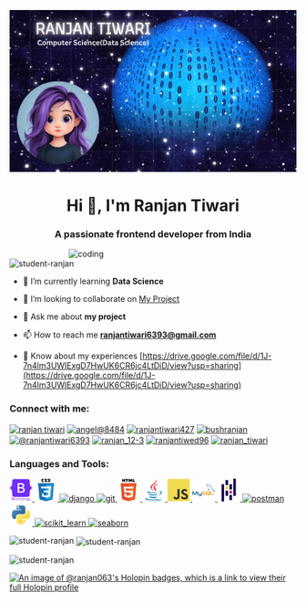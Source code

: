 ![logo](https://github.com/student-Ranjan/student-Ranjan/blob/main/Banner.png)
<h1 align="center">Hi 👋, I'm Ranjan Tiwari</h1>
<h3 align="center">A passionate frontend developer from India</h3>

<img align="right" alt="coding" width="400" src="https://user-images.githubusercontent.com/55389276/140866485-8fb1c876-9a8f-4d6a-98dc-08c4981eaf70.gif">

<p align="left"> <img src="https://komarev.com/ghpvc/?username=student-ranjan&label=Profile%20views&color=0e75b6&style=flat" alt="student-ranjan" /> </p>

- 🌱 I’m currently learning **Data Science**

- 👯 I’m looking to collaborate on [My Project](https://www.youtube.com/shorts/8CfdGsV_8pA)

- 💬 Ask me about **my project**

- 📫 How to reach me **ranjantiwari6393@gmail.com**

- 📄 Know about my experiences [https://drive.google.com/file/d/1J-7n4lm3UWlExgD7HwUK6CR6jc4LtDiD/view?usp=sharing](https://drive.google.com/file/d/1J-7n4lm3UWlExgD7HwUK6CR6jc4LtDiD/view?usp=sharing)

<h3 align="left">Connect with me:</h3>
<p align="left">
<a href="https://linkedin.com/in/ranjan tiwari" target="blank"><img align="center" src="https://raw.githubusercontent.com/rahuldkjain/github-profile-readme-generator/master/src/images/icons/Social/linked-in-alt.svg" alt="ranjan tiwari" height="30" width="40" /></a>
<a href="https://kaggle.com/angel@8484" target="blank"><img align="center" src="https://raw.githubusercontent.com/rahuldkjain/github-profile-readme-generator/master/src/images/icons/Social/kaggle.svg" alt="angel@8484" height="30" width="40" /></a>
<a href="https://instagram.com/ranjantiwari427" target="blank"><img align="center" src="https://raw.githubusercontent.com/rahuldkjain/github-profile-readme-generator/master/src/images/icons/Social/instagram.svg" alt="ranjantiwari427" height="30" width="40" /></a>
<a href="https://www.youtube.com/c/bushranjan" target="blank"><img align="center" src="https://raw.githubusercontent.com/rahuldkjain/github-profile-readme-generator/master/src/images/icons/Social/youtube.svg" alt="bushranjan" height="30" width="40" /></a>
<a href="https://www.hackerrank.com/@ranjantiwari6393" target="blank"><img align="center" src="https://raw.githubusercontent.com/rahuldkjain/github-profile-readme-generator/master/src/images/icons/Social/hackerrank.svg" alt="@ranjantiwari6393" height="30" width="40" /></a>
<a href="https://www.leetcode.com/ranjan_12-3" target="blank"><img align="center" src="https://raw.githubusercontent.com/rahuldkjain/github-profile-readme-generator/master/src/images/icons/Social/leet-code.svg" alt="ranjan_12-3" height="30" width="40" /></a>
<a href="https://auth.geeksforgeeks.org/user/ranjantiwed96" target="blank"><img align="center" src="https://raw.githubusercontent.com/rahuldkjain/github-profile-readme-generator/master/src/images/icons/Social/geeks-for-geeks.svg" alt="ranjantiwed96" height="30" width="40" /></a>
<a href="https://discord.gg/ranjan_tiwari" target="blank"><img align="center" src="https://raw.githubusercontent.com/rahuldkjain/github-profile-readme-generator/master/src/images/icons/Social/discord.svg" alt="ranjan_tiwari" height="30" width="40" /></a>
</p>

<h3 align="left">Languages and Tools:</h3>
<p align="left"> <a href="https://getbootstrap.com" target="_blank" rel="noreferrer"> <img src="https://raw.githubusercontent.com/devicons/devicon/master/icons/bootstrap/bootstrap-plain-wordmark.svg" alt="bootstrap" width="40" height="40"/> </a> <a href="https://www.w3schools.com/css/" target="_blank" rel="noreferrer"> <img src="https://raw.githubusercontent.com/devicons/devicon/master/icons/css3/css3-original-wordmark.svg" alt="css3" width="40" height="40"/> </a> <a href="https://www.djangoproject.com/" target="_blank" rel="noreferrer"> <img src="https://cdn.worldvectorlogo.com/logos/django.svg" alt="django" width="40" height="40"/> </a> <a href="https://git-scm.com/" target="_blank" rel="noreferrer"> <img src="https://www.vectorlogo.zone/logos/git-scm/git-scm-icon.svg" alt="git" width="40" height="40"/> </a> <a href="https://www.w3.org/html/" target="_blank" rel="noreferrer"> <img src="https://raw.githubusercontent.com/devicons/devicon/master/icons/html5/html5-original-wordmark.svg" alt="html5" width="40" height="40"/> </a> <a href="https://www.java.com" target="_blank" rel="noreferrer"> <img src="https://raw.githubusercontent.com/devicons/devicon/master/icons/java/java-original.svg" alt="java" width="40" height="40"/> </a> <a href="https://developer.mozilla.org/en-US/docs/Web/JavaScript" target="_blank" rel="noreferrer"> <img src="https://raw.githubusercontent.com/devicons/devicon/master/icons/javascript/javascript-original.svg" alt="javascript" width="40" height="40"/> </a> <a href="https://www.mysql.com/" target="_blank" rel="noreferrer"> <img src="https://raw.githubusercontent.com/devicons/devicon/master/icons/mysql/mysql-original-wordmark.svg" alt="mysql" width="40" height="40"/> </a> <a href="https://pandas.pydata.org/" target="_blank" rel="noreferrer"> <img src="https://raw.githubusercontent.com/devicons/devicon/2ae2a900d2f041da66e950e4d48052658d850630/icons/pandas/pandas-original.svg" alt="pandas" width="40" height="40"/> </a> <a href="https://postman.com" target="_blank" rel="noreferrer"> <img src="https://www.vectorlogo.zone/logos/getpostman/getpostman-icon.svg" alt="postman" width="40" height="40"/> </a> <a href="https://www.python.org" target="_blank" rel="noreferrer"> <img src="https://raw.githubusercontent.com/devicons/devicon/master/icons/python/python-original.svg" alt="python" width="40" height="40"/> </a> <a href="https://scikit-learn.org/" target="_blank" rel="noreferrer"> <img src="https://upload.wikimedia.org/wikipedia/commons/0/05/Scikit_learn_logo_small.svg" alt="scikit_learn" width="40" height="40"/> </a> <a href="https://seaborn.pydata.org/" target="_blank" rel="noreferrer"> <img src="https://seaborn.pydata.org/_images/logo-mark-lightbg.svg" alt="seaborn" width="40" height="40"/> </a> </p>

<p><img align="left" src="https://github-readme-stats.vercel.app/api/top-langs?username=student-ranjan&show_icons=true&locale=en&layout=compact" alt="student-ranjan" /></p>

<p>&nbsp;<img align="center" src="https://github-readme-stats.vercel.app/api?username=student-ranjan&show_icons=true&locale=en" alt="student-ranjan" /></p>

<p><img align="center" src="https://github-readme-streak-stats.herokuapp.com/?user=student-ranjan&" alt="student-ranjan" /></p>

[![An image of @ranjan063's Holopin badges, which is a link to view their full Holopin profile](https://holopin.me/ranjan063)](https://holopin.io/@ranjan063)
